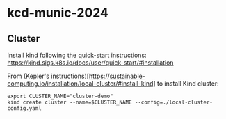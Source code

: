 # kcd-munic-2024


## Cluster 

Install kind following the quick-start instructions: https://kind.sigs.k8s.io/docs/user/quick-start/#installation 

From (Kepler's instructions)[https://sustainable-computing.io/installation/local-cluster/#install-kind] to install Kind cluster: 

```
export CLUSTER_NAME="cluster-demo"
kind create cluster --name=$CLUSTER_NAME --config=./local-cluster-config.yaml
```